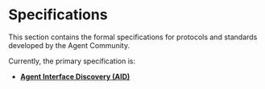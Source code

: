 
# Specifications

This section contains the formal specifications for protocols and standards developed by the Agent Community.

Currently, the primary specification is:

*   **[Agent Interface Discovery (AID)](aid/spec-v1.md)**